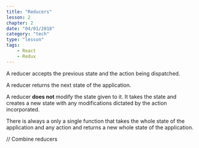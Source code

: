 ```yaml
---
title: "Reducers"
lesson: 2
chapter: 2
date: "04/01/2018"
category: "tech"
type: "lesson"
tags:
    - React
    - Redux
---
```


A reducer accepts the previous state and the action being dispatched.

A reducer returns the next state of the application.

A reducer **does not** modify the state given to it. It takes the state and creates a new state with any modifications dictated by the action incorporated.

There is always a only a single function that takes the whole state of the application and any action and returns a new whole state of the application.

// Combine reducers